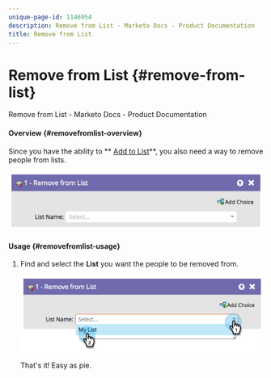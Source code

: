 ```yaml
---
unique-page-id: 1146954
description: Remove from List - Marketo Docs - Product Documentation
title: Remove from List
---
```


# Remove from List {#remove-from-list}

Remove from List - Marketo Docs - Product Documentation

#### Overview {#removefromlist-overview}

Since you have the ability to ** [Add to List](add-to-list.md)**, you also need a way to remove people from lists.

![](assets/image2014-9-22-10-3a44-3a3.png)

#### Usage {#removefromlist-usage}

1. Find and select the **List** you want the people to be removed from.

   ![](assets/image2014-9-22-10-3a44-3a7.png)

   That's it! Easy as pie.

